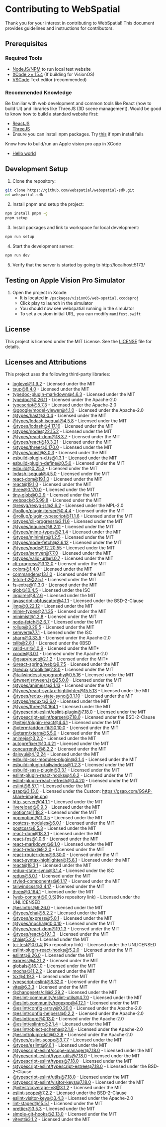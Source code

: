 # Contributing to WebSpatial

Thank you for your interest in contributing to WebSpatial! This document provides guidelines and instructions for contributors.

## Prerequisites

### Required Tools

- [NodeJS/NPM](https://nodejs.org/en/download/package-manager) to run local test website
- [XCode >= 15.4](https://apps.apple.com/us/app/xcode/id497799835?mt=12) (If building for VisionOS)
- [VSCode](https://code.visualstudio.com/) Text editor (recommended)

### Recommended Knowledge

Be familiar with web development and common tools like React (how to build UI) and libraries like ThreeJS (3D scene management). Would be good to know how to build a standard website first:

- [ReactJS](https://react.dev/learn)
- [ThreeJS](https://threejs.org/docs/#manual/en/introduction/Installation)
- Ensure you can install npm packages. Try [this](https://docs.npmjs.com/resolving-eacces-permissions-errors-when-installing-packages-globally) if npm install fails

Know how to build/run an Apple vision pro app in XCode

- [Hello world](https://developer.apple.com/documentation/visionos/world)

## Development Setup

1. Clone the repository:
```sh
git clone https://github.com/webspatial/webspatial-sdk.git
cd webspatial-sdk
```

2. Install pnpm and setup the project:
```sh
npm install pnpm -g
pnpm setup
```

3. Install packages and link to workspace for local development:
```sh
npm run setup
```

4. Start the development server:
```sh
npm run dev
```

5. Verify that the server is started by going to http://localhost:5173/

## Testing on Apple Vision Pro Simulator

1. Open the project in Xcode:
   - It is located in `/packages/visionOS/web-spatial.xcodeproj`
   - Click play to launch in the simulator
   - You should now see webspatial running in the simulator
   - To set a custom initial URL, you can modify `manifest.swift`

## License

This project is licensed under the MIT License. See the [LICENSE](LICENSE) file for details.

## Licenses and Attributions

This project uses the following third-party libraries:

- [loglevel@1.9.2](https://github.com/pimterry/loglevel) - Licensed under the MIT
- [tsup@8.4.0](https://github.com/egoist/tsup) - Licensed under the MIT
- [typedoc-plugin-markdown@4.6.3](https://github.com/typedoc2md/typedoc-plugin-markdown) - Licensed under the MIT
- [typedoc@0.26.11](https://github.com/TypeStrong/TypeDoc) - Licensed under the Apache-2.0
- [typescript@5.7.3](https://github.com/microsoft/TypeScript) - Licensed under the Apache-2.0
- [@google/model-viewer@4.1.0](https://github.com/google/model-viewer) - Licensed under the Apache-2.0
- [@types/hast@3.0.4](https://github.com/DefinitelyTyped/DefinitelyTyped) - Licensed under the MIT
- [@types/lodash.isequal@4.5.8](https://github.com/DefinitelyTyped/DefinitelyTyped) - Licensed under the MIT
- [@types/lodash@4.17.16](https://github.com/DefinitelyTyped/DefinitelyTyped) - Licensed under the MIT
- [@types/node@22.15.2](https://github.com/DefinitelyTyped/DefinitelyTyped) - Licensed under the MIT
- [@types/react-dom@18.3.7](https://github.com/DefinitelyTyped/DefinitelyTyped) - Licensed under the MIT
- [@types/react@18.3.21](https://github.com/DefinitelyTyped/DefinitelyTyped) - Licensed under the MIT
- [@types/three@0.170.0](https://github.com/DefinitelyTyped/DefinitelyTyped) - Licensed under the MIT
- [@types/unist@3.0.3](https://github.com/DefinitelyTyped/DefinitelyTyped) - Licensed under the MIT
- [esbuild-plugin-d.ts@1.3.1](https://github.com/Floffah/esbuild-plugin-d.ts) - Licensed under the MIT
- [esbuild-plugin-define@0.5.0](https://github.com/webdeveric/esbuild-plugin-define) - Licensed under the MIT
- [esbuild@0.25.3](https://github.com/evanw/esbuild) - Licensed under the MIT
- [lodash.isequal@4.5.0](https://github.com/lodash/lodash) - Licensed under the MIT
- [react-dom@19.1.0](https://github.com/facebook/react) - Licensed under the MIT
- [react@19.1.0](https://github.com/facebook/react) - Licensed under the MIT
- [three@0.170.0](https://github.com/mrdoob/three.js) - Licensed under the MIT
- [tiny-glob@0.2.9](https://github.com/terkelg/tiny-glob) - Licensed under the MIT
- [webpack@5.99.8](https://github.com/webpack/webpack) - Licensed under the MIT
- [@resvg/resvg-js@2.6.2](https://github.com/yisibl/resvg-js) - Licensed under the MPL-2.0
- [@rollup/plugin-terser@0.4.4](https://github.com/rollup/plugins) - Licensed under the MIT
- [@rollup/plugin-typescript@11.1.6](https://github.com/rollup/plugins) - Licensed under the MIT
- [@types/cli-progress@3.11.6](https://github.com/DefinitelyTyped/DefinitelyTyped) - Licensed under the MIT
- [@types/inquirer@8.2.11](https://github.com/DefinitelyTyped/DefinitelyTyped) - Licensed under the MIT
- [@types/mime-types@2.1.4](https://github.com/DefinitelyTyped/DefinitelyTyped) - Licensed under the MIT
- [@types/minimist@1.2.5](https://github.com/DefinitelyTyped/DefinitelyTyped) - Licensed under the MIT
- [@types/node-fetch@2.6.12](https://github.com/DefinitelyTyped/DefinitelyTyped) - Licensed under the MIT
- [@types/node@12.20.55](https://github.com/DefinitelyTyped/DefinitelyTyped) - Licensed under the MIT
- [@types/semver@7.7.0](https://github.com/DefinitelyTyped/DefinitelyTyped) - Licensed under the MIT
- [@types/valid-url@1.0.7](https://github.com/DefinitelyTyped/DefinitelyTyped) - Licensed under the MIT
- [cli-progress@3.12.0](https://github.com/npkgz/cli-progress) - Licensed under the MIT
- [colors@1.4.0](https://github.com/Marak/colors.js) - Licensed under the MIT
- [commander@13.1.0](https://github.com/tj/commander.js) - Licensed under the MIT
- [fetch-h2@2.5.1](https://github.com/grantila/fetch-h2) - Licensed under the MIT
- [fs-extra@11.3.0](https://github.com/jprichardson/node-fs-extra) - Licensed under the MIT
- [glob@10.4.5](https://github.com/isaacs/node-glob) - Licensed under the ISC
- [inquirer@8.2.6](https://github.com/SBoudrias/Inquirer.js) - Licensed under the MIT
- [javascript-obfuscator@4.1.1](https://github.com/javascript-obfuscator/javascript-obfuscator) - Licensed under the BSD-2-Clause
- [jimp@0.22.12](https://github.com/jimp-dev/jimp) - Licensed under the MIT
- [mime-types@2.1.35](https://github.com/jshttp/mime-types) - Licensed under the MIT
- [minimist@1.2.8](https://github.com/minimistjs/minimist) - Licensed under the MIT
- [node-fetch@2.6.7](https://github.com/bitinn/node-fetch) - Licensed under the MIT
- [rollup@3.29.5](https://github.com/rollup/rollup) - Licensed under the MIT
- [semver@7.7.1](https://github.com/npm/node-semver) - Licensed under the ISC
- [sharp@0.33.5](https://github.com/lovell/sharp) - Licensed under the Apache-2.0
- [tslib@2.8.1](https://github.com/Microsoft/tslib) - Licensed under the 0BSD
- [valid-url@1.0.9](https://github.com/ogt/valid-url) - Licensed under the MIT*
- [xcode@3.0.1](https://github.com/apache/cordova-node-xcode) - Licensed under the Apache-2.0
- [@gsap/react@2.1.2](https://github.com/greensock/react) - Licensed under the MIT*
- [@react-spring/web@9.7.5](https://github.com/pmndrs/react-spring) - Licensed under the MIT
- [@reduxjs/toolkit@2.8.0](https://github.com/reduxjs/redux-toolkit) - Licensed under the MIT
- [@tailwindcss/typography@0.5.16](https://github.com/tailwindlabs/tailwindcss-typography) - Licensed under the MIT
- [@tweenjs/tween.js@25.0.0](https://github.com/tweenjs/tween.js) - Licensed under the MIT
- [@types/animejs@3.1.13](https://github.com/DefinitelyTyped/DefinitelyTyped) - Licensed under the MIT
- [@types/react-syntax-highlighter@15.5.13](https://github.com/DefinitelyTyped/DefinitelyTyped) - Licensed under the MIT
- [@types/redux-state-sync@3.1.10](https://github.com/DefinitelyTyped/DefinitelyTyped) - Licensed under the MIT
- [@types/redux@3.6.0](https://github.com/reactjs/redux) - Licensed under the MIT
- [@types/three@0.164.1](https://github.com/DefinitelyTyped/DefinitelyTyped) - Licensed under the MIT
- [@typescript-eslint/eslint-plugin@7.18.0](https://github.com/typescript-eslint/typescript-eslint) - Licensed under the MIT
- [@typescript-eslint/parser@7.18.0](https://github.com/typescript-eslint/typescript-eslint) - Licensed under the BSD-2-Clause
- [@vitejs/plugin-react@4.4.1](https://github.com/vitejs/vite-plugin-react) - Licensed under the MIT
- [@xterm/addon-fit@0.10.0](https://github.com/xtermjs/xterm.js/tree/master/addons/addon-fit) - Licensed under the MIT
- [@xterm/xterm@5.5.0](https://github.com/xtermjs/xterm.js) - Licensed under the MIT
- [animejs@3.2.2](https://github.com/juliangarnier/anime) - Licensed under the MIT
- [autoprefixer@10.4.21](https://github.com/postcss/autoprefixer) - Licensed under the MIT
- [concurrently@8.2.2](https://github.com/open-cli-tools/concurrently) - Licensed under the MIT
- [daisyui@4.12.24](https://github.com/saadeghi/daisyui) - Licensed under the MIT
- [esbuild-css-modules-plugin@3.1.4](https://github.com/indooorsman/esbuild-css-modules-plugin) - Licensed under the MIT
- [esbuild-plugin-tailwindcss@1.2.3](https://github.com/ttempaa/esbuild-plugin-tailwindcss) - Licensed under the MIT
- [esbuild-sass-plugin@3.3.1](https://github.com/glromeo/esbuild-sass-plugin) - Licensed under the MIT
- [eslint-plugin-react-hooks@4.6.2](https://github.com/facebook/react) - Licensed under the MIT
- [eslint-plugin-react-refresh@0.4.20](https://github.com/ArnaudBarre/eslint-plugin-react-refresh) - Licensed under the MIT
- [eslint@8.57.1](https://github.com/eslint/eslint) - Licensed under the MIT
- [gsap@3.13.0](https://github.com/greensock/GSAP) - Licensed under the Custom: https://gsap.com/GSAP-share-image.png
- [http-server@14.1.1](https://github.com/http-party/http-server) - Licensed under the MIT
- [livereload@0.9.3](https://github.com/napcs/node-livereload) - Licensed under the MIT
- [motion@11.18.2](https://github.com/motiondivision/motion) - Licensed under the MIT
- [popmotion@11.0.5](https://github.com/Popmotion/popmotion/tree/master/packages/popmotion) - Licensed under the MIT
- [postcss-modules@6.0.1](https://github.com/css-modules/postcss-modules) - Licensed under the MIT
- [postcss@8.5.3](https://github.com/postcss/postcss) - Licensed under the MIT
- [react-dom@18.3.1](https://github.com/facebook/react) - Licensed under the MIT
- [react-fps@1.0.6](git+https://JohannesKlauss@github.com/JohannesKlauss/react-fps) - Licensed under the MIT
- [react-markdown@9.1.0](https://github.com/remarkjs/react-markdown) - Licensed under the MIT
- [react-redux@9.2.0](https://github.com/reduxjs/react-redux) - Licensed under the MIT
- [react-router-dom@6.30.0](https://github.com/remix-run/react-router) - Licensed under the MIT
- [react-syntax-highlighter@15.6.1](https://github.com/react-syntax-highlighter/react-syntax-highlighter) - Licensed under the MIT
- [react@18.3.1](https://github.com/facebook/react) - Licensed under the MIT
- [redux-state-sync@3.1.4](https://github.com/AOHUA/redux-state-sync) - Licensed under the ISC
- [redux@5.0.1](https://github.com/reduxjs/redux) - Licensed under the MIT
- [styled-components@6.1.17](https://github.com/styled-components/styled-components) - Licensed under the MIT
- [tailwindcss@3.4.17](https://github.com/tailwindlabs/tailwindcss) - Licensed under the MIT
- [three@0.164.1](https://github.com/mrdoob/three.js) - Licensed under the MIT
- [web-content@0.0.5](No repository link) - Licensed under the UNLICENSED
- [@eslint/js@9.26.0](https://github.com/eslint/eslint) - Licensed under the MIT
- [@types/chai@5.2.2](https://github.com/DefinitelyTyped/DefinitelyTyped) - Licensed under the MIT
- [@types/express@5.0.1](https://github.com/DefinitelyTyped/DefinitelyTyped) - Licensed under the MIT
- [@types/mocha@10.0.10](https://github.com/DefinitelyTyped/DefinitelyTyped) - Licensed under the MIT
- [@types/react-dom@19.1.3](https://github.com/DefinitelyTyped/DefinitelyTyped) - Licensed under the MIT
- [@types/react@19.1.3](https://github.com/DefinitelyTyped/DefinitelyTyped) - Licensed under the MIT
- [chai@5.2.0](https://github.com/chaijs/chai) - Licensed under the MIT
- [ci-test@0.0.4](No repository link) - Licensed under the UNLICENSED
- [eslint-plugin-react-hooks@5.2.0](https://github.com/facebook/react) - Licensed under the MIT
- [eslint@9.26.0](https://github.com/eslint/eslint) - Licensed under the MIT
- [express@4.21.2](https://github.com/expressjs/express) - Licensed under the MIT
- [globals@16.1.0](https://github.com/sindresorhus/globals) - Licensed under the MIT
- [mocha@11.2.2](https://github.com/mochajs/mocha) - Licensed under the MIT
- [tsx@4.19.3](https://github.com/privatenumber/tsx) - Licensed under the MIT
- [typescript-eslint@8.32.0](https://github.com/typescript-eslint/typescript-eslint) - Licensed under the MIT
- [vite@6.3.3](https://github.com/vitejs/vite) - Licensed under the MIT
- [@changesets/cli@2.29.2](https://github.com/changesets/changesets/tree/main/packages/cli) - Licensed under the MIT
- [@eslint-community/eslint-utils@4.7.0](https://github.com/eslint-community/eslint-utils) - Licensed under the MIT
- [@eslint-community/regexpp@4.12.1](https://github.com/eslint-community/regexpp) - Licensed under the MIT
- [@eslint/config-array@0.20.0](https://github.com/eslint/rewrite) - Licensed under the Apache-2.0
- [@eslint/config-helpers@0.2.2](https://github.com/eslint/rewrite) - Licensed under the Apache-2.0
- [@eslint/core@0.13.0](https://github.com/eslint/rewrite) - Licensed under the Apache-2.0
- [@eslint/eslintrc@2.1.4](https://github.com/eslint/eslintrc) - Licensed under the MIT
- [@eslint/object-schema@2.1.6](https://github.com/eslint/rewrite) - Licensed under the Apache-2.0
- [@eslint/plugin-kit@0.2.8](https://github.com/eslint/rewrite) - Licensed under the Apache-2.0
- [@types/eslint-scope@3.7.7](https://github.com/DefinitelyTyped/DefinitelyTyped) - Licensed under the MIT
- [@types/eslint@9.6.1](https://github.com/DefinitelyTyped/DefinitelyTyped) - Licensed under the MIT
- [@typescript-eslint/scope-manager@7.18.0](https://github.com/typescript-eslint/typescript-eslint) - Licensed under the MIT
- [@typescript-eslint/type-utils@7.18.0](https://github.com/typescript-eslint/typescript-eslint) - Licensed under the MIT
- [@typescript-eslint/types@7.18.0](https://github.com/typescript-eslint/typescript-eslint) - Licensed under the MIT
- [@typescript-eslint/typescript-estree@7.18.0](https://github.com/typescript-eslint/typescript-eslint) - Licensed under the BSD-2-Clause
- [@typescript-eslint/utils@7.18.0](https://github.com/typescript-eslint/typescript-eslint) - Licensed under the MIT
- [@typescript-eslint/visitor-keys@7.18.0](https://github.com/typescript-eslint/typescript-eslint) - Licensed under the MIT
- [@vitest/coverage-v8@3.1.2](https://github.com/vitest-dev/vitest) - Licensed under the MIT
- [eslint-scope@7.2.2](https://github.com/eslint/eslint-scope) - Licensed under the BSD-2-Clause
- [eslint-visitor-keys@3.4.3](https://github.com/eslint/eslint-visitor-keys) - Licensed under the Apache-2.0
- [lint-staged@15.5.1](https://github.com/lint-staged/lint-staged) - Licensed under the MIT
- [prettier@3.5.3](https://github.com/prettier/prettier) - Licensed under the MIT
- [simple-git-hooks@2.13.0](https://github.com/toplenboren/simple-git-hooks) - Licensed under the MIT
- [vitest@3.1.2](https://github.com/vitest-dev/vitest) - Licensed under the MIT

